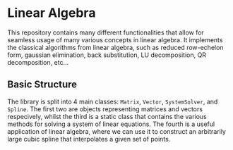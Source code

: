 # Linear Algebra
This repository contains many different functionalities that allow for seamless usage of many various concepts in linear algebra.  It implements the classical algorithms from linear algebra, such as reduced row-echelon form, gaussian elimination, back substitution, LU decomposition, QR decomposition, etc...

## Basic Structure

The library is split into 4 main classes: `Matrix`, `Vector`, `SystemSolver`, and `Spline`.  The first two are objects representing matrices and vectors respecively, whilst the third is a static class that contains the various methods for solving a system of linear equations.  The fourth is a useful application of linear algebra, where we can use it to construct an arbitrarily large cubic spline that interpolates a given set of points.
